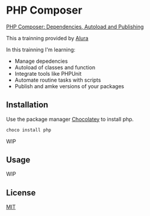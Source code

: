 # PHP Composer
[PHP Composer: Dependencies, Autoload and Publishing](https://cursos.alura.com.br/course/php-composer)

This a trainning provided by [Alura](https://cursos.alura.com.br)

In this trainning I'm learning:
- Manage depedencies
- Autoload of classes and function
- Integrate tools like PHPUnit
- Automate routine tasks with scripts
- Publish and amke versions of your packages

## Installation

Use the package manager [Chocolatey](https://chocolatey.org/) to install php.

```bash
choco install php
```
WIP

## Usage
WIP


## License
[MIT](https://github.com/GabrielDSousa/PHP_Composer/blob/master/LICENSE.md)
